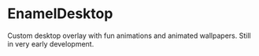 # EnamelDesktop
Custom desktop overlay with fun animations and animated wallpapers. Still in very early development.
